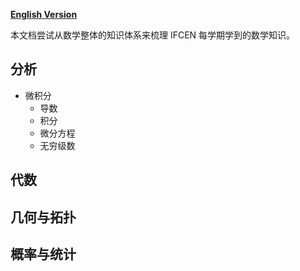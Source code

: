 [**English Version**](math_tree.md)

本文档尝试从数学整体的知识体系来梳理 IFCEN 每学期学到的数学知识。


## 分析
- 微积分
  - 导数
  - 积分
  - 微分方程
  - 无穷级数

## 代数

## 几何与拓扑

## 概率与统计